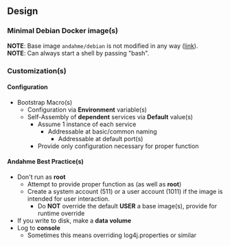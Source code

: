 ## Design

### Minimal Debian Docker image(s)
**NOTE**: Base image `andahme/debian` is not modified in any way ([link](http://source.lab.andah.me:3000/andahme/docs/src/master/debian/README.md)).  
**NOTE**: Can always start a shell by passing "bash".  

### Customization(s)

#### Configuration
* Bootstrap Macro(s)
  * Configuration via **Environment** variable(s)
  * Self-Assembly of **dependent** services via **Default** value(s)
    * Assume 1 instance of each service
      * Addressable at basic/common naming
        * Addressable at default port(s)
    * Provide only configuration necessary for proper function

#### Andahme Best Practice(s)
* Don't run as **root**
  * Attempt to provide proper function as (as well as **root**)
  * Create a system account (511) or a user account (1011) if the image is intended for user interaction.
    * Do **NOT** override the default **USER** a base image(s), provide for runtime override
* If you write to disk, make a **data volume**
* Log to **console**
  * Sometimes this means overriding log4j.properties or similar


